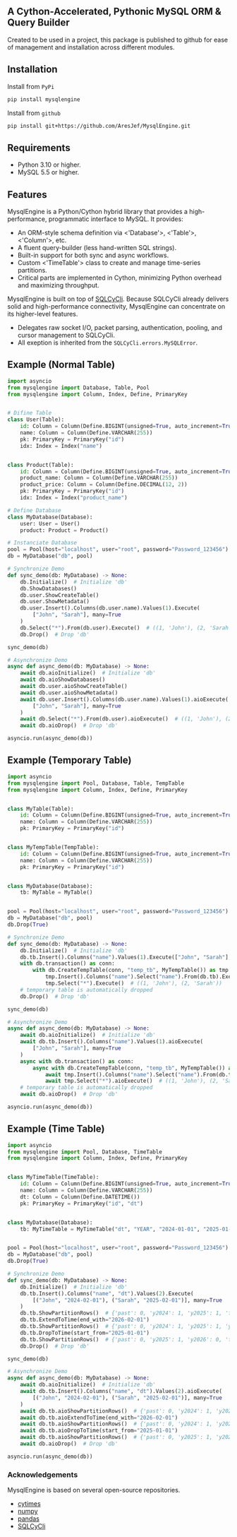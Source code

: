 ## A Cython-Accelerated, Pythonic MySQL ORM & Query Builder

Created to be used in a project, this package is published to github for ease of management and installation across different modules.

## Installation

Install from `PyPi`

```bash
pip install mysqlengine
```

Install from `github`

```bash
pip install git+https://github.com/AresJef/MysqlEngine.git
```

## Requirements

- Python 3.10 or higher.
- MySQL 5.5 or higher.

## Features

MysqlEngine is a Python/Cython hybrid library that provides a high-performance, programmatic interface to MySQL. It provides:

- An ORM-style schema definition via <'Database'>, <'Table'>, <'Column'>, etc.
- A fluent query-builder (less hand-written SQL strings).
- Built-in support for both sync and async workflows.
- Custom <'TimeTable'> class to create and manage time-series partitions.
- Critical parts are implemented in Cython, minimizing Python overhead and maximizing throughput.

MysqlEngine is built on top of [SQLCyCli](https://github.com/AresJef/SQLCyCli). Because SQLCyCli already delivers solid and high-performance connectivity, MysqlEngine can concentrate on its higher-level features.

- Delegates raw socket I/O, packet parsing, authentication, pooling, and cursor management to SQLCyCli.
- All exeption is inherited from the `SQLCyCli.errors.MySQLError`.

## Example (Normal Table)

```python
import asyncio
from mysqlengine import Database, Table, Pool
from mysqlengine import Column, Index, Define, PrimaryKey


# Difine Table
class User(Table):
    id: Column = Column(Define.BIGINT(unsigned=True, auto_increment=True))
    name: Column = Column(Define.VARCHAR(255))
    pk: PrimaryKey = PrimaryKey("id")
    idx: Index = Index("name")


class Product(Table):
    id: Column = Column(Define.BIGINT(unsigned=True, auto_increment=True))
    product_name: Column = Column(Define.VARCHAR(255))
    product_price: Column = Column(Define.DECIMAL(12, 2))
    pk: PrimaryKey = PrimaryKey("id")
    idx: Index = Index("product_name")

# Define Database
class MyDatabase(Database):
    user: User = User()
    product: Product = Product()

# Instanciate Database
pool = Pool(host="localhost", user="root", password="Password_123456")
db = MyDatabase("db", pool)

# Synchronize Demo
def sync_demo(db: MyDatabase) -> None:
    db.Initialize()  # Initialize 'db'
    db.ShowDatabases()
    db.user.ShowCreateTable()
    db.user.ShowMetadata()
    db.user.Insert().Columns(db.user.name).Values(1).Execute(
        ["John", "Sarah"], many=True
    )
    db.Select("*").From(db.user).Execute()  # ((1, 'John'), (2, 'Sarah'))
    db.Drop()  # Drop 'db'

sync_demo(db)

# Asynchronize Demo
async def async_demo(db: MyDatabase) -> None:
    await db.aioInitialize()  # Initialize 'db'
    await db.aioShowDatabases()
    await db.user.aioShowCreateTable()
    await db.user.aioShowMetadata()
    await db.user.Insert().Columns(db.user.name).Values(1).aioExecute(
        ["John", "Sarah"], many=True
    )
    await db.Select("*").From(db.user).aioExecute()  # ((1, 'John'), (2, 'Sarah'))
    await db.aioDrop()  # Drop 'db'

asyncio.run(async_demo(db))
```

## Example (Temporary Table)

```python
import asyncio
from mysqlengine import Pool, Database, Table, TempTable
from mysqlengine import Column, Index, Define, PrimaryKey


class MyTable(Table):
    id: Column = Column(Define.BIGINT(unsigned=True, auto_increment=True))
    name: Column = Column(Define.VARCHAR(255))
    pk: PrimaryKey = PrimaryKey("id")


class MyTempTable(TempTable):
    id: Column = Column(Define.BIGINT(unsigned=True, auto_increment=True))
    name: Column = Column(Define.VARCHAR(255))
    pk: PrimaryKey = PrimaryKey("id")


class MyDatabase(Database):
    tb: MyTable = MyTable()


pool = Pool(host="localhost", user="root", password="Password_123456")
db = MyDatabase("db", pool)
db.Drop(True)

# Synchronize Demo
def sync_demo(db: MyDatabase) -> None:
    db.Initialize()  # Initialize 'db'
    db.tb.Insert().Columns("name").Values(1).Execute(["John", "Sarah"], many=True)
    with db.transaction() as conn:
        with db.CreateTempTable(conn, "temp_tb", MyTempTable()) as tmp:
            tmp.Insert().Columns("name").Select("name").From(db.tb).Execute()
            tmp.Select("*").Execute()  # ((1, 'John'), (2, 'Sarah'))
    # temporary table is automatically dropped
    db.Drop()  # Drop 'db'

sync_demo(db)

# Asynchronize Demo
async def async_demo(db: MyDatabase) -> None:
    await db.aioInitialize()  # Initialize 'db'
    await db.tb.Insert().Columns("name").Values(1).aioExecute(
        ["John", "Sarah"], many=True
    )
    async with db.transaction() as conn:
        async with db.CreateTempTable(conn, "temp_tb", MyTempTable()) as tmp:
            await tmp.Insert().Columns("name").Select("name").From(db.tb).aioExecute()
            await tmp.Select("*").aioExecute()  # ((1, 'John'), (2, 'Sarah'))
    # temporary table is automatically dropped
    await db.aioDrop()  # Drop 'db'

asyncio.run(async_demo(db))
```

## Example (Time Table)

```python
import asyncio
from mysqlengine import Pool, Database, TimeTable
from mysqlengine import Column, Index, Define, PrimaryKey


class MyTimeTable(TimeTable):
    id: Column = Column(Define.BIGINT(unsigned=True, auto_increment=True))
    name: Column = Column(Define.VARCHAR(255))
    dt: Column = Column(Define.DATETIME())
    pk: PrimaryKey = PrimaryKey("id", "dt")


class MyDatabase(Database):
    tb: MyTimeTable = MyTimeTable("dt", "YEAR", "2024-01-01", "2025-01-01")


pool = Pool(host="localhost", user="root", password="Password_123456")
db = MyDatabase("db", pool)
db.Drop(True)

# Synchronize Demo
def sync_demo(db: MyDatabase) -> None:
    db.Initialize()  # Initialize 'db'
    db.tb.Insert().Columns("name", "dt").Values(2).Execute(
        [("John", "2024-02-01"), ("Sarah", "2025-02-01")], many=True
    )
    db.tb.ShowPartitionRows()  # {'past': 0, 'y2024': 1, 'y2025': 1, 'future': 0}
    db.tb.ExtendToTime(end_with="2026-02-01")
    db.tb.ShowPartitionRows()  # {'past': 0, 'y2024': 1, 'y2025': 1, 'y2026': 0, 'future': 0}
    db.tb.DropToTime(start_from="2025-01-01")
    db.tb.ShowPartitionRows()  # {'past': 0, 'y2025': 1, 'y2026': 0, 'future': 0}
    db.Drop()  # Drop 'db'

sync_demo(db)

# Asynchronize Demo
async def async_demo(db: MyDatabase) -> None:
    await db.aioInitialize()  # Initialize 'db'
    await db.tb.Insert().Columns("name", "dt").Values(2).aioExecute(
        [("John", "2024-02-01"), ("Sarah", "2025-02-01")], many=True
    )
    await db.tb.aioShowPartitionRows()  # {'past': 0, 'y2024': 1, 'y2025': 1, 'future': 0}
    await db.tb.aioExtendToTime(end_with="2026-02-01")
    await db.tb.aioShowPartitionRows()  # {'past': 0, 'y2024': 1, 'y2025': 1, 'y2026': 0, 'future': 0}
    await db.tb.aioDropToTime(start_from="2025-01-01")
    await db.tb.aioShowPartitionRows()  # {'past': 0, 'y2025': 1, 'y2026': 0, 'future': 0}
    await db.aioDrop()  # Drop 'db'

asyncio.run(async_demo(db))
```

### Acknowledgements

MysqlEngine is based on several open-source repositories.

- [cytimes](https://github.com/AresJef/cyTimes)
- [numpy](https://github.com/numpy/numpy)
- [pandas](https://github.com/pandas-dev/pandas)
- [SQLCyCli](https://github.com/AresJef/SQLCyCli)
